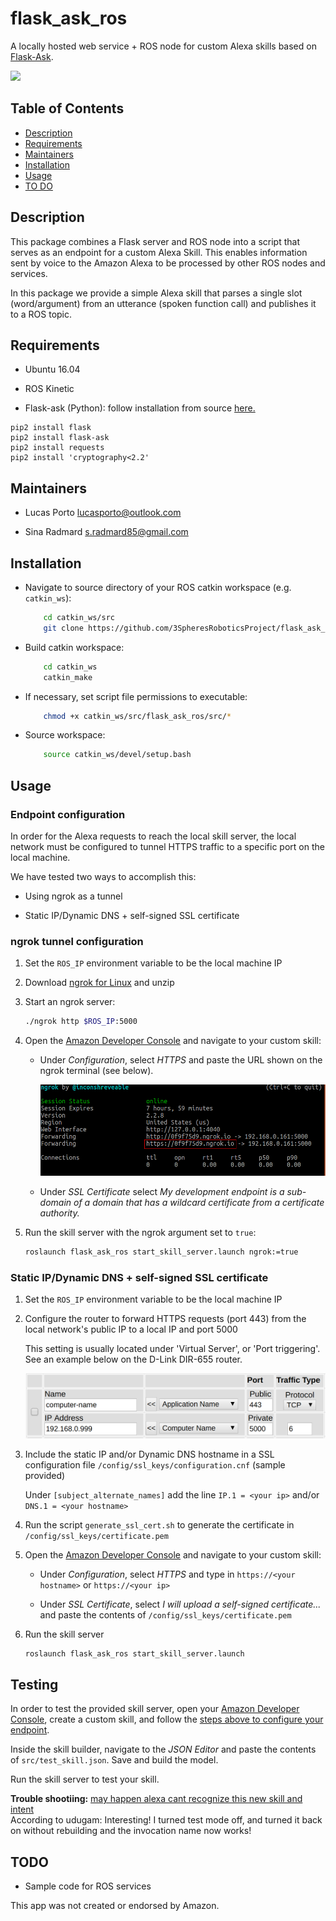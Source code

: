# flask_ask_ros
A locally hosted web service + ROS node for custom Alexa skills based on [Flask-Ask](https://github.com/johnwheeler/flask-ask).

<img src=https://i.imgur.com/PC9SQ5W.png/>

## Table of Contents

* [Description](README.md#description)
* [Requirements](README.md#requirements)
* [Maintainers](README.md#maintainers)
* [Installation](README.md#installation)
* [Usage](README.md#usage)
* [TO DO](README.md#todo)

## Description
This package combines a Flask server and ROS node into a script that serves as an endpoint for a custom Alexa Skill. This enables information sent by voice to the Amazon Alexa to be processed by other ROS nodes and services.

In this package we provide a simple Alexa skill that parses a single slot (word/argument) from an utterance (spoken function call) and publishes it to a ROS topic. 


## Requirements

* Ubuntu 16.04

* ROS Kinetic

* Flask-ask (Python): follow installation from source [here.](https://github.com/johnwheeler/flask-ask/blob/master/README.rst#development)
```
pip2 install flask
pip2 install flask-ask
pip2 install requests
pip2 install 'cryptography<2.2'
```

## Maintainers

* Lucas Porto <lucasporto@outlook.com>

* Sina Radmard <s.radmard85@gmail.com>

## Installation

* Navigate to source directory of your ROS catkin workspace (e.g. `catkin_ws`):

  ``` bash
      cd catkin_ws/src
      git clone https://github.com/3SpheresRoboticsProject/flask_ask_ros
  ```

* Build catkin workspace:

  ``` bash
      cd catkin_ws
      catkin_make
  ```

* If necessary, set script file permissions to executable:

  ``` bash
      chmod +x catkin_ws/src/flask_ask_ros/src/*
  ```

* Source workspace:

  ``` bash
      source catkin_ws/devel/setup.bash
  ```

## Usage

### Endpoint configuration

In order for the Alexa requests to reach the local skill server, the local network must be configured to tunnel HTTPS traffic to a specific port on the local machine.

We have tested two ways to accomplish this:

* Using ngrok as a tunnel

* Static IP/Dynamic DNS + self-signed SSL certificate

### ngrok tunnel configuration

1. Set the `ROS_IP` environment variable to be the local machine IP

2. Download [ngrok for Linux](https://ngrok.com/download) and unzip

3. Start an ngrok server:
   
   ``` bash
   ./ngrok http $ROS_IP:5000
   ```
4. Open the [Amazon Developer Console](https://developer.amazon.com/alexa/console/ask) and navigate to your custom skill:
   
   * Under *Configuration*, select *HTTPS* and paste the URL shown on the ngrok terminal (see below).
	 
	 ![alt text][ngrok_url]
   
   * Under *SSL Certificate* select *My development endpoint is a sub-domain of a domain that has a wildcard certificate from a certificate authority.*

5. Run the skill server with the ngrok argument set to `true`:
   
   ``` bash
   roslaunch flask_ask_ros start_skill_server.launch ngrok:=true
   ```

[ngrok_url]: https://github.com/3SpheresRoboticsProject/flask_ask_ros/raw/master/common/ngrok.png "ngrok terminal"

### Static IP/Dynamic DNS + self-signed SSL certificate

1. Set the `ROS_IP` environment variable to be the local machine IP

2. Configure the router to forward HTTPS requests (port 443) from the local network's public IP to a local IP and port 5000

   This setting is usually located under 'Virtual Server', or 'Port triggering'. See an example below on the D-Link DIR-655 router.

   ![alt_text][virt_srv]

3. Include the static IP and/or Dynamic DNS hostname in a SSL configuration file `/config/ssl_keys/configuration.cnf` (sample provided)

   Under `[subject_alternate_names]` add the line `IP.1 = <your ip>` and/or `DNS.1 = <your hostname>`

4. Run the script `generate_ssl_cert.sh` to generate the certificate in `/config/ssl_keys/certificate.pem`

5. Open the [Amazon Developer Console](https://developer.amazon.com/alexa/console/ask) and navigate to your custom skill:

   * Under *Configuration*, select *HTTPS* and type in `https://<your hostname>` or `https://<your ip>`

   * Under *SSL Certificate*, select *I will upload a self-signed certificate...* and paste the contents of `/config/ssl_keys/certificate.pem`

6. Run the skill server
   
   ``` bash
   roslaunch flask_ask_ros start_skill_server.launch
   ```

[virt_srv]: https://github.com/3SpheresRoboticsProject/flask_ask_ros/raw/master/common/virt_serv.png "D-Link DIR-655 Virtual Server setting example"


## Testing

In order to test the provided skill server, open your [Amazon Developer Console](https://developer.amazon.com/alexa/console/ask), create a custom skill, and follow the [steps above to configure your endpoint](README.md#Usage).

Inside the skill builder, navigate to the *JSON Editor* and paste the contents of `src/test_skill.json`. Save and build the model.

Run the skill server to test your skill.

**Trouble shootiing:** [may happen alexa cant recognize this new skill and intent](https://forums.developer.amazon.com/questions/180497/alexa-skills-test-mode-not-recognition-invocation.html)  
According to udugam: Interesting! I turned test mode off, and turned it back on without rebuilding and the invocation name now works!  

## TODO

* Sample code for ROS services

This app was not created or endorsed by Amazon.

